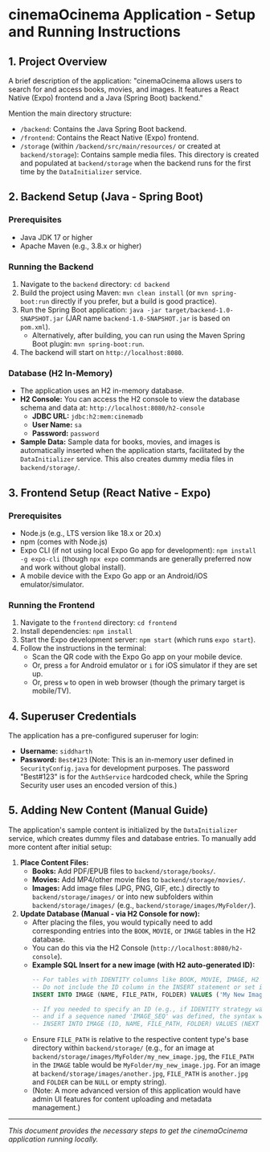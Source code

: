 # cinemaOcinema Application - Setup and Running Instructions

## 1. Project Overview

A brief description of the application: "cinemaOcinema allows users to search for and access books, movies, and images. It features a React Native (Expo) frontend and a Java (Spring Boot) backend."

Mention the main directory structure:
- `/backend`: Contains the Java Spring Boot backend.
- `/frontend`: Contains the React Native (Expo) frontend.
- `/storage` (within `/backend/src/main/resources/` or created at `backend/storage`): Contains sample media files. This directory is created and populated at `backend/storage` when the backend runs for the first time by the `DataInitializer` service.

## 2. Backend Setup (Java - Spring Boot)

### Prerequisites
- Java JDK 17 or higher
- Apache Maven (e.g., 3.8.x or higher)

### Running the Backend
1.  Navigate to the `backend` directory: `cd backend`
2.  Build the project using Maven: `mvn clean install` (or `mvn spring-boot:run` directly if you prefer, but a build is good practice).
3.  Run the Spring Boot application: `java -jar target/backend-1.0-SNAPSHOT.jar` (JAR name `backend-1.0-SNAPSHOT.jar` is based on `pom.xml`).
    *   Alternatively, after building, you can run using the Maven Spring Boot plugin: `mvn spring-boot:run`.
4.  The backend will start on `http://localhost:8080`.

### Database (H2 In-Memory)
- The application uses an H2 in-memory database.
- **H2 Console:** You can access the H2 console to view the database schema and data at: `http://localhost:8080/h2-console`
    - **JDBC URL:** `jdbc:h2:mem:cinemadb`
    - **User Name:** `sa`
    - **Password:** `password`
- **Sample Data:** Sample data for books, movies, and images is automatically inserted when the application starts, facilitated by the `DataInitializer` service. This also creates dummy media files in `backend/storage/`.

## 3. Frontend Setup (React Native - Expo)

### Prerequisites
- Node.js (e.g., LTS version like 18.x or 20.x)
- npm (comes with Node.js)
- Expo CLI (if not using local Expo Go app for development): `npm install -g expo-cli` (though `npx expo` commands are generally preferred now and work without global install).
- A mobile device with the Expo Go app or an Android/iOS emulator/simulator.

### Running the Frontend
1.  Navigate to the `frontend` directory: `cd frontend`
2.  Install dependencies: `npm install`
3.  Start the Expo development server: `npm start` (which runs `expo start`).
4.  Follow the instructions in the terminal:
    *   Scan the QR code with the Expo Go app on your mobile device.
    *   Or, press `a` for Android emulator or `i` for iOS simulator if they are set up.
    *   Or, press `w` to open in web browser (though the primary target is mobile/TV).

## 4. Superuser Credentials

The application has a pre-configured superuser for login:
- **Username:** `siddharth`
- **Password:** `Best#123`
(Note: This is an in-memory user defined in `SecurityConfig.java` for development purposes. The password "Best#123" is for the `AuthService` hardcoded check, while the Spring Security user uses an encoded version of this.)

## 5. Adding New Content (Manual Guide)

The application's sample content is initialized by the `DataInitializer` service, which creates dummy files and database entries. To manually add more content after initial setup:

1.  **Place Content Files:**
    *   **Books:** Add PDF/EPUB files to `backend/storage/books/`.
    *   **Movies:** Add MP4/other movie files to `backend/storage/movies/`.
    *   **Images:** Add image files (JPG, PNG, GIF, etc.) directly to `backend/storage/images/` or into new subfolders within `backend/storage/images/` (e.g., `backend/storage/images/MyFolder/`).
2.  **Update Database (Manual - via H2 Console for now):**
    *   After placing the files, you would typically need to add corresponding entries into the `BOOK`, `MOVIE`, or `IMAGE` tables in the H2 database.
    *   You can do this via the H2 Console (`http://localhost:8080/h2-console`).
    *   **Example SQL Insert for a new image (with H2 auto-generated ID):**
        ```sql
        -- For tables with IDENTITY columns like BOOK, MOVIE, IMAGE, H2 generates ID automatically.
        -- Do not include the ID column in the INSERT statement or set it to NULL (depending on exact H2 mode).
        INSERT INTO IMAGE (NAME, FILE_PATH, FOLDER) VALUES ('My New Image', 'MyFolder/my_new_image.jpg', 'MyFolder');
        
        -- If you needed to specify an ID (e.g., if IDENTITY strategy was not used, or for specific cases), 
        -- and if a sequence named 'IMAGE_SEQ' was defined, the syntax would be:
        -- INSERT INTO IMAGE (ID, NAME, FILE_PATH, FOLDER) VALUES (NEXT VALUE FOR IMAGE_SEQ, 'My New Image', 'MyFolder/my_new_image.jpg', 'MyFolder');
        ```
    *   Ensure `FILE_PATH` is relative to the respective content type's base directory within `backend/storage/` (e.g., for an image at `backend/storage/images/MyFolder/my_new_image.jpg`, the `FILE_PATH` in the `IMAGE` table would be `MyFolder/my_new_image.jpg`. For an image at `backend/storage/images/another.jpg`, `FILE_PATH` is `another.jpg` and `FOLDER` can be `NULL` or empty string).
    *   (Note: A more advanced version of this application would have admin UI features for content uploading and metadata management.)

---
*This document provides the necessary steps to get the cinemaOcinema application running locally.*
